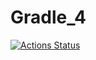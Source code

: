 # Gradle_4
[![Actions Status](https://github.com/GKZ28/Gradle_4/actions/workflows/main.yml/badge.svg)](https://github.com/GKZ28/Gradle_4/actions)
